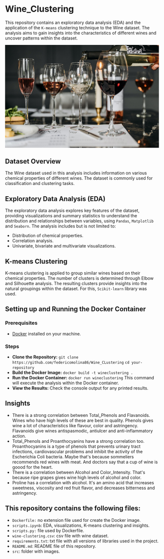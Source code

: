 # Wine_Clustering

This repository contains an exploratory data analysis (EDA) and the application of the `K-means` clustering technique to the Wine dataset. The analysis aims to gain insights into the characteristics of different wines and uncover patterns within the dataset.

![](https://github.com/federicomolina86/Wine_Clustering/blob/main/src/wine-cups.jpg)

## Dataset Overview

The Wine dataset used in this analysis includes information on various chemical properties of different wines. The dataset is commonly used for classification and clustering tasks.


## Exploratory Data Analysis (EDA)

The exploratory data analysis explores key features of the dataset, providing visualizations and summary statistics to understand the distribution and relationships between variables, using `Pandas`, `Matplotlib` and `Seaborn`. The analysis includes but is not limited to:

- Distribution of chemical properties.
- Correlation analysis.
- Univariate, bivariate and multivariate visualizations.

## K-means Clustering

K-means clustering is applied to group similar wines based on their chemical properties. The number of clusters is determined through Elbow and Silhouette analysis. The resulting clusters provide insights into the natural groupings within the dataset. For this, `Scikit-learn` library was used.


## Setting up and Running the Docker Container

### Prerequisites

* [Docker](https://www.docker.com/) installed on your machine.

### Steps

* **Clone the Repository:** `git clone https://github.com/federicomolina86/Wine_CLustering`
`cd your-repository`
* **Build the Docker Image:** `docker build -t wineclustering .`
* **Run the Docker Container:** `docker run wineclustering`
  This command will execute the analysis within the Docker container.
* **View the Results:**
  Check the console output for any printed results.


## Insights

- There is a strong correlation between Total_Phenols and Flavanoids. Wines who have high levels of these are best in quality. Phenols gives wine a lot of characteristics like flavour, color and astringency. Flavanoids give wines antispasmodic, antiulcer and anti-inflammatory action.
- Total_Phenols and Proanthocyanins have a strong correlation too. Proanthocyanins is a type of phenols that prevents urinary tract infections, cardiovascular problems and inhibit the activity of the Escherichia Coli bacteria. Maybe that's because sommeliers recommends red wines with meat. And doctors say that a cup of wine is goood for the heart.
- There is a correlation between Alcohol and Color_Intensity. That's because ripe grapes gives wine high levels of alcohol and color.
- Proline has a correlation with alcohol. It's an amino acid that increases sweetness, viscosity and red fruit flavor, and decreases bitterness and astringency.


## This repository contains the following files:

- `Dockerfile:` no extension file used for create the Docker image.
- `scripts.ipynb`: EDA, visualizations, K-means clustering and insights.
- `scripts.py:` file used by Dockerfile.
- `wine-clustering.csv`: csv file with wine dataset.
- `requirements.txt`: txt file with all versions of libraries used in the project.
- `README.md`: README file of this repository.
- `src`: folder with images.
